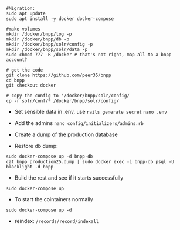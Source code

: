 ```
#Migration:
sudo apt update
sudo apt install -y docker docker-compose

#make volumes
mkdir /docker/bnpp/log -p
mkdir /docker/bnpp/db -p
mkdir /docker/bnpp/solr/config -p
mkdir /docker/bnpp/solr/data -p
sudo chmod 777 -R /docker # that's not right, map all to a bnpp account?
```


```
# get the code
git clone https://github.com/peer35/bnpp
cd bnpp
git checkout docker

# copy the config to '/docker/bnpp/solr/config/
cp -r solr/conf/* /docker/bnpp/solr/config/
```
- Set sensible data in .env, use `rails generate secret`
`nano .env`

- Add the admins
`nano config/initializers/admins.rb`

- Create a dump of the production database
- Restore db dump:
```
sudo docker-compose up -d bnpp-db
cat bnpp_production25.dump | sudo docker exec -i bnpp-db psql -U blacklight -d bnpp
```

- Build the rest and see if it starts successfully
```
sudo docker-compose up
```

- To start the cointainers normally
```        
sudo docker-compose up -d
```

- reindex: `/records/record/indexall`
